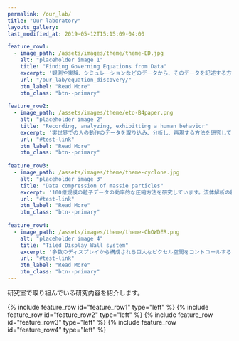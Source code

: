 ```yaml
---
permalink: /our_lab/
title: "Our laboratory"
layouts_gallery:
last_modified_at: 2019-05-12T15:15:09-04:00

feature_row1:
  - image_path: /assets/images/theme/theme-ED.jpg
    alt: "placeholder image 1"
    title: "Finding Governing Equations from Data"
    excerpt: '観測や実験、シミュレーションなどのデータから、そのデータを記述する方程式を推定する研究です。可視化と同様に、現象のモデリングや理解に役立ちます。'
    url: "/our_lab/equation_discovery/"
    btn_label: "Read More"
    btn_class: "btn--primary"
    
feature_row2:
  - image_path: /assets/images/theme/eto-B4paper.png
    alt: "placeholder image 2"
    title: "Recording, analyzing, exhibitting a human behavior"
    excerpt: '実世界での人の動作のデータを取り込み、分析し、再現する方法を研究しています。無形の伝承である動作の学習や人物特定の技術に応用を考えています。'
    url: "#test-link"
    btn_label: "Read More"
    btn_class: "btn--primary"
    
feature_row3:
  - image_path: /assets/images/theme/theme-cyclone.jpg
    alt: "placeholder image 3"
    title: "Data compression of massie particles"
    excerpt: '100億規模の粒子データの効率的な圧縮方法を研究しています。流体解析の粒子挙動の再現などに活用します。'
    url: "#test-link"
    btn_label: "Read More"
    btn_class: "btn--primary"
    
feature_row4:
  - image_path: /assets/images/theme/theme-ChOWDER.png
    alt: "placeholder image 4"
    title: "Tiled Display Wall system"
    excerpt: '多数のディスプレイから構成される巨大なピクセル空間をコントロールするシステム**ChOWDER**のユーザインターフェイスや利活用の研究をしています。'
    url: "#test-link"
    btn_label: "Read More"
    btn_class: "btn--primary"
---
```


研究室で取り組んでいる研究内容を紹介します。

{% include feature_row id="feature_row1" type="left" %}
{% include feature_row id="feature_row2" type="left" %}
{% include feature_row id="feature_row3" type="left" %}
{% include feature_row id="feature_row4" type="left" %}

